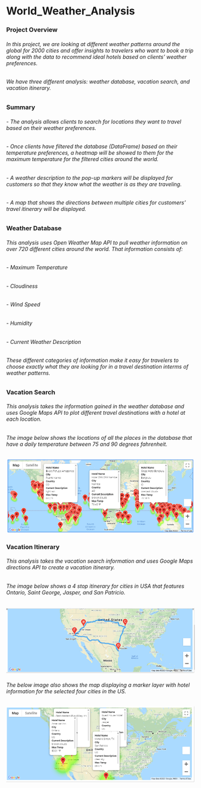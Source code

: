 # World_Weather_Analysis

### Project Overview

###### In this project, we are looking at different weather patterns around the global for 2000 cities and offer insights to travelers who want to book a trip along with the data to recommend ideal hotels based on clients’ weather preferences. 

###### We have three different analysis: weather database, vacation search, and vacation itinerary.

### Summary

###### - The analysis allows clients to search for locations they want to travel based on their weather preferences.

###### - Once clients have filtered the database (DataFrame) based on their temperature preferences, a heatmap will be showed to them for the maximum temperature for the filtered cities around the world.

###### - A weather description to the pop-up markers will be displayed for customers so that they know what the weather is as they are traveling.

###### - A map that shows the directions between multiple cities for customers’ travel itinerary will be displayed.

### Weather Database

###### This analysis uses Open Weather Map API to pull weather information on over 720 different cities around the world. That information consists of:

###### - Maximum Temperature
###### - Cloudiness
###### - Wind Speed
###### - Humidity
###### - Current Weather Description

###### These different categories of information make it easy for travelers to choose exactly what they are looking for in a travel destination interms of weather patterns.

### Vacation Search

###### This analysis takes the information gained in the weather database and uses Google Maps API to plot different travel destinations with a hotel at each location.

###### The image below shows the locations of all the places in the database that have a daily temperature between 75 and 90 degrees fahrenheit.

![alt text](https://github.com/Yoditatr/World_Weather_Analysis/blob/main/WeatherPy_vacation_map.png?raw=true)

### Vacation Itinerary

###### This analysis takes the vacation search information and uses Google Maps directions API to create a vacation itinerary. 

###### The image below shows a 4 stop itinerary for cities in USA that features Ontario, Saint George, Jasper, and San Patricio.

![alt text](https://github.com/Yoditatr/World_Weather_Analysis/blob/main/WeatherPy_travel_map.png?raw=true)

###### The below image also shows the map displaying a marker layer with hotel information for the selected four cities in the US. 

![alt text](https://github.com/Yoditatr/World_Weather_Analysis/blob/main/WeatherPy_travel_map_markers.png?raw=true)

